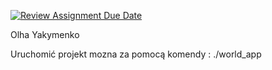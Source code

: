 [![Review Assignment Due Date](https://classroom.github.com/assets/deadline-readme-button-22041afd0340ce965d47ae6ef1cefeee28c7c493a6346c4f15d667ab976d596c.svg)](https://classroom.github.com/a/ZlJyXC1z)


Olha Yakymenko

Uruchomić projekt mozna za pomocą komendy : ./world_app